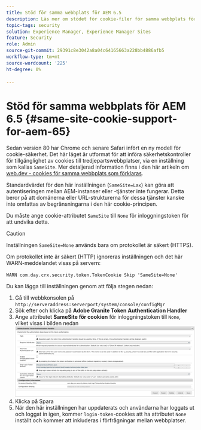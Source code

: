 ```yaml
---
title: Stöd för samma webbplats för AEM 6.5
description: Läs mer om stödet för cookie-filer för samma webbplats för AEM 6.5.
topic-tags: security
solution: Experience Manager, Experience Manager Sites
feature: Security
role: Admin
source-git-commit: 29391c8e3042a8a04c64165663a228bb4886afb5
workflow-type: tm+mt
source-wordcount: '225'
ht-degree: 0%

---
```


# Stöd för samma webbplats för AEM 6.5 {#same-site-cookie-support-for-aem-65}

Sedan version 80 har Chrome och senare Safari infört en ny modell för cookie-säkerhet. Det här läget är utformat för att införa säkerhetskontroller för tillgänglighet av cookies till tredjepartswebbplatser, via en inställning som kallas `SameSite`. Mer detaljerad information finns i den här artikeln om [web.dev - cookies för samma webbplats som förklaras](https://web.dev/samesite-cookies-explained/).

Standardvärdet för den här inställningen (`SameSite=Lax`) kan göra att autentiseringen mellan AEM-instanser eller -tjänster inte fungerar. Detta beror på att domänerna eller URL-strukturerna för dessa tjänster kanske inte omfattas av begränsningarna i den här cookie-principen.

Du måste ange cookie-attributet `SameSite` till `None` för inloggningstoken för att undvika detta.

>[!CAUTION]
>
>Inställningen `SameSite=None` används bara om protokollet är säkert (HTTPS).
>
>Om protokollet inte är säkert (HTTP) ignoreras inställningen och det här WARN-meddelandet visas på servern:
>
>`WARN com.day.crx.security.token.TokenCookie Skip 'SameSite=None'`

Du kan lägga till inställningen genom att följa stegen nedan:

1. Gå till webbkonsolen på `http://serveraddress:serverport/system/console/configMgr`
1. Sök efter och klicka på **Adobe Granite Token Authentication Handler**
1. Ange attributet **SameSite för cookien** för inloggningstoken till `None`, vilket visas i bilden nedan
   ![samesite](assets/samesite1.png)
1. Klicka på Spara
1. När den här inställningen har uppdaterats och användarna har loggats ut och loggat in igen, kommer `login-token`-cookies att ha attributet `None` inställt och kommer att inkluderas i förfrågningar mellan webbplatser.
